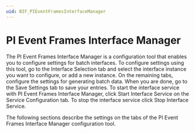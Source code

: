 ```yaml
---
uid: BIF_PIEventFramesInterfaceManager
---
```


# PI Event Frames Interface Manager

The PI Event Frames Interface Manager is a configuration tool that enables you to configure settings for batch interfaces. To configure settings using this tool, go to the Interface Selection tab and select the interface instance you want to configure, or add a new instance. On the remaining tabs, configure the settings for generating batch data. When you are done, go to the Save Settings tab to save your entries. To start the interface service with PI Event Frames Interface Manager, click Start Interface Service on the Service Configuration tab. To stop the interface service click Stop Interface Service.

The following sections describe the settings on the tabs of the PI Event Frames Interface Manager configuration tool.
